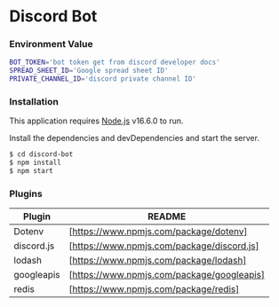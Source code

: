 # Discord Bot

### Environment Value
```sh
BOT_TOKEN='bot token get from discord developer docs'
SPREAD_SHEET_ID='Google spread sheet ID'
PRIVATE_CHANNEL_ID='discord private channel ID'
```
### Installation

This application requires [Node.js](https://nodejs.org/) v16.6.0 to run.

Install the dependencies and devDependencies and start the server.

```sh
$ cd discord-bot
$ npm install
$ npm start
```

### Plugins

| Plugin | README |
| ------ | ------ |
| Dotenv | [https://www.npmjs.com/package/dotenv] |
| discord.js | [https://www.npmjs.com/package/discord.js] |
| lodash | [https://www.npmjs.com/package/lodash] |
| googleapis | [https://www.npmjs.com/package/googleapis] |
| redis | [https://www.npmjs.com/package/redis] |
